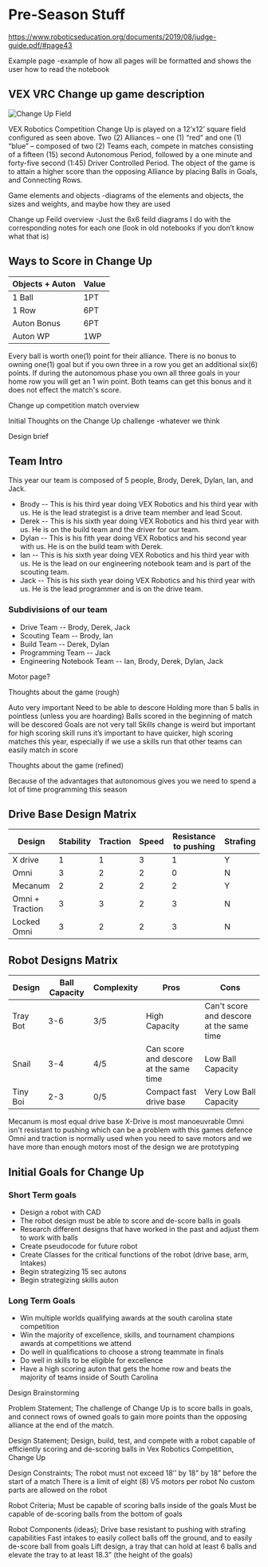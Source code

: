 # Pre-Season Stuff
https://www.roboticseducation.org/documents/2019/08/judge-guide.pdf/#page43

Example page
-example of how all pages will be formatted and shows the user how to read the notebook 

## VEX VRC Change up game description
![Change Up Field](/images/changeupfield.jpeg "Change Up Field")

VEX Robotics Competition Change Up is played on a 12’x12’ square field configured as seen above. Two (2) Alliances – one (1) “red” and one (1) “blue” – composed of two (2) Teams each, compete in matches consisting of a fifteen (15) second Autonomous Period, followed by a one minute and forty-five second (1:45) Driver Controlled Period.
The object of the game is to attain a higher score than the opposing Alliance by placing Balls in Goals, and Connecting Rows.

Game elements and objects
-diagrams of the elements and objects, the sizes and weights, and maybe how they are used

Change up Feild overview
-Just the 6x6 feild diagrams I do with the corresponding notes for each one (look in old notebooks if you don’t know what that is)

## Ways to Score in Change Up
| Objects + Auton | Value |
|-----------------|-------|
| 1 Ball          | 1PT   |
| 1 Row           | 6PT   |
| Auton Bonus     | 6PT   |
| Auton WP	  | 1WP   |

Every ball is worth one(1) point for their alliance. There is no bonus to owning one(1) goal but if you own three in a row you get an additional six(6) points. If during the autonomous phase you own all three goals in your home row you will get an 1 win point. Both teams can get this bonus and it does not effect the match's score.

Change up competition match overview

Initial Thoughts on the Change Up challenge 
-whatever we think

Design brief

## Team Intro
This year our team is composed of 5 people, Brody, Derek, Dylan, Ian, and Jack. 
- Brody 
-- This is his third year doing VEX Robotics and his third year with us. He is the lead strategist is a drive team member and lead Scout. 
- Derek
-- This is his sixth year doing VEX Robotics and his third year with us. He is on the build team and the driver for our team.
- Dylan
-- This is his fith year doing VEX Robotics and his second year with us. He is on the build team with Derek.
- Ian
-- This is his sixth year doing VEX Robotics and his third year with us. He is the lead on our engineering notebook team and is part of the scouting team.
- Jack
-- This is his sixth year doing VEX Robotics and his third year with us. He is the lead programmer and is on the drive team.

### Subdivisions of our team
- Drive Team
-- Brody, Derek, Jack
- Scouting Team
-- Brody, Ian
- Build Team 
-- Derek, Dylan
- Programming Team
-- Jack
- Engineering Notebook Team
-- Ian, Brody, Derek, Dylan, Jack

Motor page?

Thoughts about the game (rough)

Auto very important
Need to be able to descore
Holding more than 5 balls in pointless (unless you are hoarding)
Balls scored in the beginning of match will be descored 
Goals are not very tall
Skills change is weird but important for high scoring skill runs it’s important to have quicker, high scoring matches this year, especially if we use a skills run that other teams can easily match in score


Thoughts about the game (refined)

Because of the advantages that autonomous gives you we need to spend a lot of time programming this season

## Drive Base Design Matrix
| Design           | Stability | Traction | Speed | Resistance to  pushing | Strafing |
|------------------|-----------|----------|-------|------------------------|----------|
| X drive          | 1         | 1        | 3     | 1                      | Y        |
| Omni             | 3         | 2        | 2     | 0                      | N        |
| Mecanum          | 2         | 2        | 2     | 2                      | Y        |
| Omni +  Traction | 3         | 3        | 2     | 3                      | N        |
| Locked Omni      | 3         | 2        | 2     | 3                      | N        |

## Robot Designs Matrix
| Design   | Ball Capacity | Complexity | Pros                                   | Cons                                      |
|----------|---------------|------------|----------------------------------------|-------------------------------------------|
| Tray Bot | 3-6           | 3/5        | High Capacity                          | Can't score and descore  at the same time |
| Snail    | 3-4           | 4/5        | Can score and descore at the same time | Low Ball Capacity                         |
| Tiny Boi | 2-3           | 0/5        | Compact fast drive base                | Very Low Ball Capacity                    |

Mecanum is most equal drive base
X-Drive is most manoeuvrable 
Omni isn't resistant to pushing which can be a problem with this games defence
Omni and traction is normally used when you need to save motors and we have more than enough motors most of the design we are prototyping 

## Initial Goals for Change Up

### Short Term goals
- Design a robot with CAD 
- The robot design must be able to score and de-score balls in goals
- Research different designs that have worked in the past and adjust them to work with balls
- Create pseudocode for future robot
- Create Classes for the critical functions of the robot (drive base, arm, Intakes)
- Begin strategizing 15 sec autons
- Begin strategizing skills auton

### Long Term Goals
- Win multiple worlds qualifying awards at the south carolina state competition
- Win the majority of excellence, skills, and tournament champions awards at competitions we  attend
- Do well in qualifications to choose a strong teammate in finals
- Do well in skills to be eligible for excellence 
- Have a high scoring auton that gets the home row and beats the majority of teams inside of South Carolina

Design Brainstorming 

Problem Statement; The challenge of Change Up is to score balls in goals, and connect rows of owned goals to gain more points than the opposing alliance at the end of the match.

Design Statement; Design, build, test, and compete with a robot capable of efficiently scoring and de-scoring balls in Vex Robotics Competition, Change Up

Design Constraints; 
The robot must not exceed 18’’ by 18” by 18” before the start of a match
There is a limit of eight (8) V5 motors per robot
No custom parts are allowed on the robot

Robot Criteria;
Must be capable of scoring balls inside of the goals
Must be capable of de-scoring balls from the bottom of goals

Robot Components (ideas);
Drive base resistant to pushing with strafing capabilities
Fast intakes to easily collect balls off the ground, and to easily de-score ball from goals
Lift design, a tray that can hold at least 6 balls and elevate the tray to at least 18.3” (the height of the goals)

